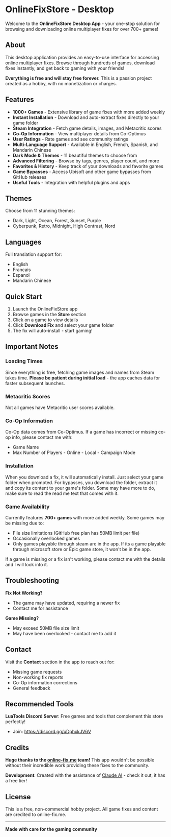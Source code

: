 # OnlineFixStore - Desktop

Welcome to the **OnlineFixStore Desktop App** - your one-stop solution for browsing and downloading online multiplayer fixes for over 700+ games!

## About

This desktop application provides an easy-to-use interface for accessing online multiplayer fixes. Browse through hundreds of games, download fixes instantly, and get back to gaming with your friends!

**Everything is free and will stay free forever.** This is a passion project created as a hobby, with no monetization or charges.

## Features

- **1000+ Games** - Extensive library of game fixes with more added weekly
- **Instant Installation** - Download and auto-extract fixes directly to your game folder
- **Steam Integration** - Fetch game details, images, and Metacritic scores
- **Co-Op Information** - View multiplayer details from Co-Optimus
- **User Ratings** - Rate games and see community ratings
- **Multi-Language Support** - Available in English, French, Spanish, and Mandarin Chinese
- **Dark Mode & Themes** - 11 beautiful themes to choose from
- **Advanced Filtering** - Browse by tags, genres, player count, and more
- **Favorites & History** - Keep track of your downloads and favorite games
- **Game Bypasses** - Access Ubisoft and other game bypasses from GitHub releases
- **Useful Tools** - Integration with helpful plugins and apps

## Themes

Choose from 11 stunning themes:
- Dark, Light, Ocean, Forest, Sunset, Purple
- Cyberpunk, Retro, Midnight, High Contrast, Nord

## Languages

Full translation support for:
- English
- Francais
- Espanol
- Mandarin Chinese

## Quick Start

1. Launch the OnlineFixStore app
2. Browse games in the **Store** section
3. Click on a game to view details
4. Click **Download Fix** and select your game folder
5. The fix will auto-install - start gaming!

## Important Notes

### Loading Times
Since everything is free, fetching game images and names from Steam takes time. **Please be patient during initial load** - the app caches data for faster subsequent launches.

### Metacritic Scores
Not all games have Metacritic user scores available.

### Co-Op Information
Co-Op data comes from Co-Optimus. If a game has incorrect or missing co-op info, please contact me with:
- Game Name
- Max Number of Players - Online - Local - Campaign Mode

### Installation
When you download a fix, it will automatically install. Just select your game folder when prompted.
For bypasses, you download the folder, extract it and copy its content to your game's folder. 
Some may have more to do, make sure to read the read me text that comes with it.

### Game Availability
Currently features **700+ games** with more added weekly. Some games may be missing due to:
- File size limitations (GitHub free plan has 50MB limit per file)
- Occasionally overlooked games
- Only games playable through steam are in the app. If its a game playable through microsoft store or Epic game store, it won't be in the app.

If a game is missing or a fix isn't working, please contact me with the details and I will look into it.

## Troubleshooting

**Fix Not Working?**
- The game may have updated, requiring a newer fix
- Contact me for assistance

**Game Missing?**
- May exceed 50MB file size limit
- May have been overlooked - contact me to add it

## Contact

Visit the **Contact** section in the app to reach out for:
- Missing game requests
- Non-working fix reports
- Co-Op information corrections
- General feedback

## Recommended Tools

**LuaTools Discord Server**: Free games and tools that complement this store perfectly!
- Join: https://discord.gg/uDphxkJV6V

## Credits

**Huge thanks to the [online-fix.me](https://online-fix.me) team!** This app wouldn't be possible without their incredible work providing these fixes to the community.

**Development**: Created with the assistance of [Claude AI](https://claude.ai) - check it out, it has a free tier!

## License

This is a free, non-commercial hobby project. All game fixes and content are credited to online-fix.me.

---

**Made with care for the gaming community**
